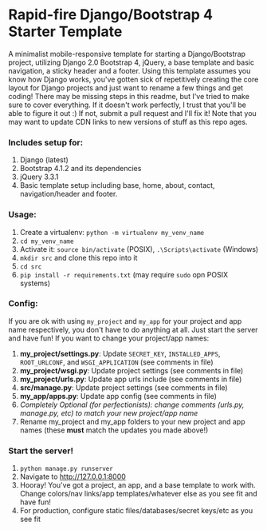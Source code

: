 # Rapid-fire Django/Bootstrap 4 Starter Template

A minimalist mobile-responsive template for starting a Django/Bootstrap project, utilizing Django 2.0 Bootstrap 4, jQuery, a base template and basic navigation, a sticky header and a footer. Using this template assumes you know how Django works, you've gotten sick of repetitively creating the core layout for Django projects and just want to rename a few things and get coding! There may be missing steps in this readme, but I've tried to make sure to cover everything. If it doesn't work perfectly, I trust that you'll be able to figure it out :) If not, submit a pull request and I'll fix it! Note that you may want to update CDN links to new versions of stuff as this repo ages.

### Includes setup for:

1. Django (latest)
2. Bootstrap 4.1.2 and its dependencies
3. jQuery 3.3.1
4. Basic template setup including base, home, about, contact, navigation/header and footer.

### Usage:

1. Create a virtualenv: `python -m virtualenv my_venv_name`
2. `cd my_venv_name`
3. Activate it: `source bin/activate` (POSIX), `.\Scripts\activate` (Windows)
4. `mkdir src` and clone this repo into it
5. `cd src`
6. `pip install -r requirements.txt` (may require `sudo` opn POSIX systems)

### Config:

If you are ok with using `my_project` and `my_app` for your project and app name respectively, you don't have to do anything at all. Just start the server and have fun! If you want to change your project/app names:

1. **my_project/settings.py**: Update `SECRET_KEY`, `INSTALLED_APPS`, `ROOT_URLCONF`, and `WSGI_APPLICATION` (see comments in file)
2. **my_project/wsgi.py**: Update project settings (see comments in file)
3. **my_project/urls.py**: Update app urls include (see comments in file)
4. **src/manage.py**: Update project settings (see comments in file)
5. **my_app/apps.py**: Update app config (see comments in file)
6. *Completely Optional (for perfectionists): change comments (urls.py, manage.py, etc) to match your new project/app name*
7. Rename my_project and my_app folders to your new project and app names (these **must** match the updates you made above!)

### Start the server!

1. `python manage.py runserver`
2. Navigate to http://127.0.0.1:8000
3. Hooray! You've got a project, an app, and a base template to work with. Change colors/nav links/app templates/whatever else as you see fit and have fun!
4. For production, configure static files/databases/secret keys/etc as you see fit


